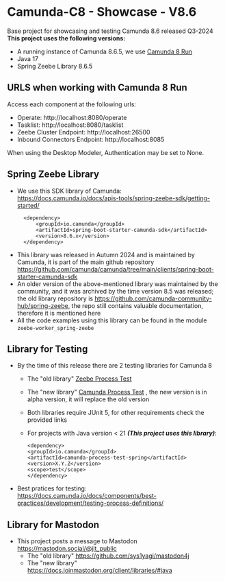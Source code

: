 # Camunda-C8 - Showcase - V8.6 

Base project for showcasing and testing Camunda 8.6 released Q3-2024
**This project uses the following versions:**
- A running instance of Camunda 8.6.5, we use [Camunda 8 Run](https://docs.camunda.io/docs/self-managed/setup/deploy/local/c8run/#install-and-start-camunda-8-run) 
- Java 17
- Spring Zeebe Library 8.6.5 

## URLS when working with Camunda 8 Run

Access each component at the following urls:

* Operate:                     http://localhost:8080/operate
* Tasklist:                    http://localhost:8080/tasklist
* Zeebe Cluster Endpoint:      http://localhost:26500
* Inbound Connectors Endpoint: http://localhost:8085

When using the Desktop Modeler, Authentication may be set to None.


## Spring Zeebe Library

* We use this SDK library of Camunda: https://docs.camunda.io/docs/apis-tools/spring-zeebe-sdk/getting-started/
  ````angular2html
    <dependency>
        <groupId>io.camunda</groupId>
        <artifactId>spring-boot-starter-camunda-sdk</artifactId>
        <version>8.6.x</version>
    </dependency>
  ````
* This library was released in Autumn 2024 and is maintained by Camunda, it is part of the main github repository https://github.com/camunda/camunda/tree/main/clients/spring-boot-starter-camunda-sdk
* An older version of the above-mentioned library was maintained by the community, and it was archived by the time version 8.5 was released; the old library repository is https://github.com/camunda-community-hub/spring-zeebe, the repo still contains valuable documentation, therefore it is mentioned here
* All the code examples using this library can be found in the module `zeebe-worker_spring-zeebe`

## Library for Testing

* By the time of this release there are 2 testing libraries for Camunda 8
  * The "old library" [Zeebe Process Test](https://docs.camunda.io/docs/apis-tools/java-client/zeebe-process-test/)
  * The "new library" [Camunda Process Test](https://docs.camunda.io/docs/apis-tools/testing/getting-started/) , the new version is in alpha version, it will replace the old version
  * Both libraries require JUnit 5, for other requirements check the provided links

  * For projects with Java version < 21 ***(This project uses this library)***:
    ````angular2html
    <dependency>
    <groupId>io.camunda</groupId>
    <artifactId>camunda-process-test-spring</artifactId>
    <version>X.Y.Z</version>
    <scope>test</scope>
    </dependency>
    ```` 
* Best pratices for testing: https://docs.camunda.io/docs/components/best-practices/development/testing-process-definitions/

## Library for Mastodon

* This project posts a message to Mastodon https://mastodon.social/@jit_public
  * The "old library" https://github.com/sys1yagi/mastodon4j
  * The "new library" https://docs.joinmastodon.org/client/libraries/#java


